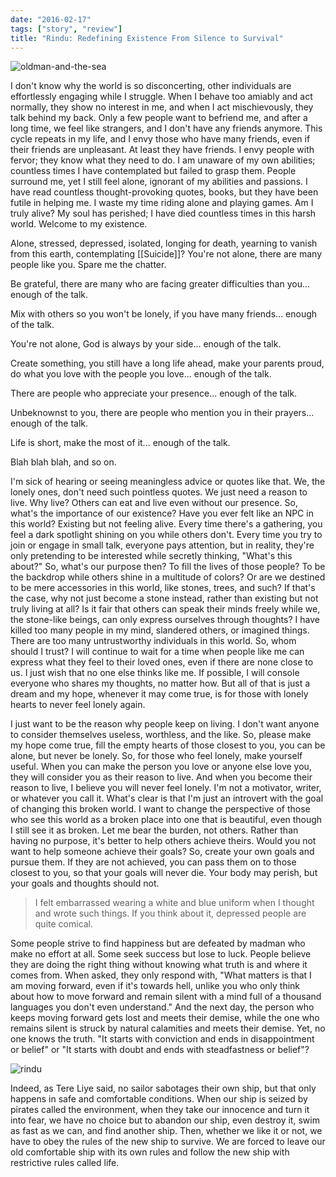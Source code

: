```yaml
---
date: "2016-02-17"
tags: ["story", "review"]
title: "Rindu: Redefining Existence From Silence to Survival"
---
```


![oldman-and-the-sea](https://catatankemalasan.files.wordpress.com/2023/07/oldman-and-the-sea.jpg)

I don't know why the world is so disconcerting, other individuals are effortlessly engaging while I struggle. When I behave too amiably and act normally, they show no interest in me, and when I act mischievously, they talk behind my back. Only a few people want to befriend me, and after a long time, we feel like strangers, and I don't have any friends anymore. This cycle repeats in my life, and I envy those who have many friends, even if their friends are unpleasant. At least they have friends. I envy people with fervor; they know what they need to do. I am unaware of my own abilities; countless times I have contemplated but failed to grasp them. People surround me, yet I still feel alone, ignorant of my abilities and passions. I have read countless thought-provoking quotes, books, but they have been futile in helping me. I waste my time riding alone and playing games. Am I truly alive? My soul has perished; I have died countless times in this harsh world. Welcome to my existence.

Alone, stressed, depressed, isolated, longing for death, yearning to vanish from this earth, contemplating [[Suicide]]? You're not alone, there are many people like you. Spare me the chatter.

Be grateful, there are many who are facing greater difficulties than you... enough of the talk.

Mix with others so you won't be lonely, if you have many friends... enough of the talk.

You're not alone, God is always by your side... enough of the talk.

Create something, you still have a long life ahead, make your parents proud, do what you love with the people you love... enough of the talk.

There are people who appreciate your presence... enough of the talk.

Unbeknownst to you, there are people who mention you in their prayers... enough of the talk.

Life is short, make the most of it... enough of the talk.

Blah blah blah, and so on.

I'm sick of hearing or seeing meaningless advice or quotes like that. We, the lonely ones, don't need such pointless quotes. We just need a reason to live. Why live? Others can eat and live even without our presence. So, what's the importance of our existence? Have you ever felt like an NPC in this world? Existing but not feeling alive. Every time there's a gathering, you feel a dark spotlight shining on you while others don't. Every time you try to join or engage in small talk, everyone pays attention, but in reality, they're only pretending to be interested while secretly thinking, "What's this about?" So, what's our purpose then? To fill the lives of those people? To be the backdrop while others shine in a multitude of colors? Or are we destined to be mere accessories in this world, like stones, trees, and such? If that's the case, why not just become a stone instead, rather than existing but not truly living at all? Is it fair that others can speak their minds freely while we, the stone-like beings, can only express ourselves through thoughts? I have killed too many people in my mind, slandered others, or imagined things. There are too many untrustworthy individuals in this world. So, whom should I trust? I will continue to wait for a time when people like me can express what they feel to their loved ones, even if there are none close to us. I just wish that no one else thinks like me. If possible, I will console everyone who shares my thoughts, no matter how. But all of that is just a dream and my hope, whenever it may come true, is for those with lonely hearts to never feel lonely again. 

I just want to be the reason why people keep on living. I don't want anyone to consider themselves useless, worthless, and the like. So, please make my hope come true, fill the empty hearts of those closest to you, you can be alone, but never be lonely. So, for those who feel lonely, make yourself useful. When you can make the person you love or anyone else love you, they will consider you as their reason to live. And when you become their reason to live, I believe you will never feel lonely. I'm not a motivator, writer, or whatever you call it. What's clear is that I'm just an introvert with the goal of changing this broken world. I want to change the perspective of those who see this world as a broken place into one that is beautiful, even though I still see it as broken. Let me bear the burden, not others. Rather than having no purpose, it's better to help others achieve theirs. Would you not want to help someone achieve their goals? So, create your own goals and pursue them. If they are not achieved, you can pass them on to those closest to you, so that your goals will never die. Your body may perish, but your goals and thoughts should not.

> I felt embarrassed wearing a white and blue uniform when I thought and wrote such things. If you think about it, depressed people are quite comical.

Some people strive to find happiness but are defeated by madman who make no effort at all. Some seek success but lose to luck. People believe they are doing the right thing without knowing what truth is and where it comes from. When asked, they only respond with, "What matters is that I am moving forward, even if it's towards hell, unlike you who only think about how to move forward and remain silent with a mind full of a thousand languages you don't even understand." And the next day, the person who keeps moving forward gets lost and meets their demise, while the one who remains silent is struck by natural calamities and meets their demise. Yet, no one knows the truth. "It starts with conviction and ends in disappointment or belief" or "It starts with doubt and ends with steadfastness or belief"?

![rindu](https://catatankemalasan.files.wordpress.com/2023/07/rindu.jpg)

Indeed, as Tere Liye said, no sailor sabotages their own ship, but that only happens in safe and comfortable conditions. When our ship is seized by pirates called the environment, when they take our innocence and turn it into fear, we have no choice but to abandon our ship, even destroy it, swim as fast as we can, and find another ship. Then, whether we like it or not, we have to obey the rules of the new ship to survive. We are forced to leave our old comfortable ship with its own rules and follow the new ship with restrictive rules called life.